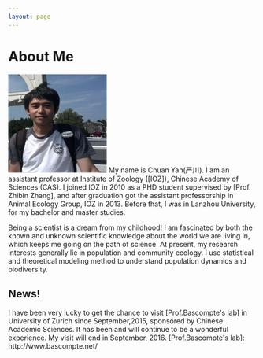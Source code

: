 ```yaml
---
layout: page
---
```


# About Me

<img src="/images/yan1.jpg" class="floatpic" width="200" height="200">
My name is Chuan Yan(严川).  I am an assistant professor at Institute of Zoology ([IOZ]), Chinese Academy of Sciences (CAS).
I joined IOZ in 2010 as a PHD student supervised by [Prof. Zhibin Zhang], and after graduation got the assistant professorship in Animal Ecology Group, IOZ in 2013.
Before that, I was in Lanzhou University, for my bachelor and master studies.

Being a scientist is a dream from my childhood! I am fascinated by both the known and unknown scientific knowledge about the world we are living in, which keeps me going on the path of science. 
At present, my research interests generally lie in population and community ecology. I use statistical and theoretical modeling method to understand
population dynamics and biodiversity. 


[IOZ]: http://www.ioz.ac.cn
[Prof. Zhibin Zhang]:http://sourcedb.ioz.cas.cn/yw/people/200907/t20090716_2088458.html

<h2>News!</h2>
I have been very lucky to get the chance to visit [Prof.Bascompte's lab] in University of Zurich since September,2015, sponsored by Chinese Academic Sciences. It has been and will continue to be a wonderful experience. My visit will end in September, 2016.
[Prof.Bascompte's lab]: http://www.bascompte.net/

